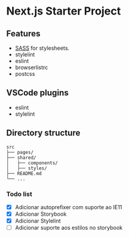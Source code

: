 # Next.js Starter Project

## Features
- [SASS](https://sass-lang.com/) for stylesheets.
- stylelint
- eslint
- browserlistrc
- postcss

## VSCode plugins
- eslint
- stylelint

## Directory structure
```
src
├── pages/
├── shared/
│   ├── components/
│   ├── styles/
├── README.md
└── ...
```



### Todo list
- [x] Adicionar autoprefixer com suporte ao IE11
- [x] Adicionar Storybook
- [x] Adicionar Stylelint
- [ ] Adicionar suporte aos estilos no storybook
